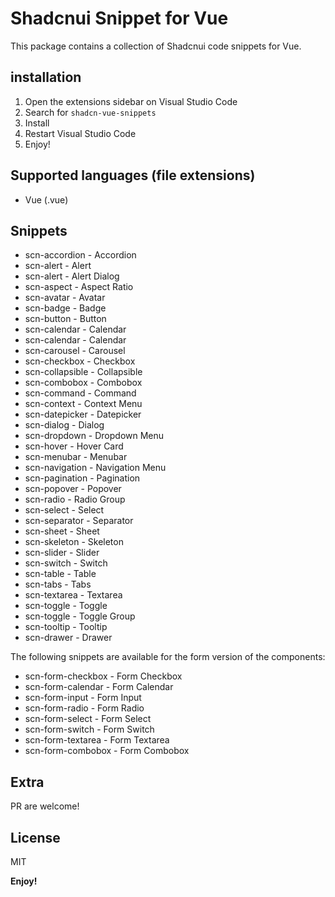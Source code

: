 # Shadcnui Snippet for Vue

This package contains a collection of Shadcnui code snippets for Vue.

## installation

1. Open the extensions sidebar on Visual Studio Code
2. Search for `shadcn-vue-snippets` 
3. Install
4. Restart Visual Studio Code
5. Enjoy!

## Supported languages (file extensions)
- Vue (.vue)

## Snippets
- scn-accordion - Accordion
- scn-alert - Alert
- scn-alert - Alert Dialog
- scn-aspect - Aspect Ratio
- scn-avatar - Avatar
- scn-badge - Badge
- scn-button - Button
- scn-calendar - Calendar
- scn-calendar - Calendar
- scn-carousel - Carousel
- scn-checkbox - Checkbox
- scn-collapsible - Collapsible
- scn-combobox - Combobox
- scn-command - Command
- scn-context - Context Menu
- scn-datepicker - Datepicker
- scn-dialog - Dialog
- scn-dropdown - Dropdown Menu
- scn-hover - Hover Card
- scn-menubar - Menubar
- scn-navigation - Navigation Menu
- scn-pagination - Pagination
- scn-popover - Popover
- scn-radio - Radio Group
- scn-select - Select
- scn-separator - Separator
- scn-sheet - Sheet
- scn-skeleton - Skeleton
- scn-slider - Slider
- scn-switch - Switch
- scn-table - Table
- scn-tabs - Tabs
- scn-textarea - Textarea
- scn-toggle - Toggle
- scn-toggle - Toggle Group
- scn-tooltip - Tooltip
- scn-drawer - Drawer

The following snippets are available for the form version of the components:
- scn-form-checkbox - Form Checkbox
- scn-form-calendar - Form Calendar
- scn-form-input - Form Input
- scn-form-radio - Form Radio
- scn-form-select - Form Select
- scn-form-switch - Form Switch
- scn-form-textarea - Form Textarea
- scn-form-combobox - Form Combobox

## Extra
PR are welcome!

## License
MIT

**Enjoy!**